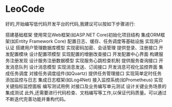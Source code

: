 # LeoCode
好的,开始编写低代码开发平台的代码,我建议可以按如下步骤进行:

搭建基础框架
使用常见Web框架(如ASP.NET Core)初始化项目结构
集成ORM框架(如Entity Framework Core)
配置日志、缓存、任务调度等基础设施
实现用户认证
搭建用户管理数据库模型
实现密码加密、会话管理
提供登录、注册接口
开发配置模块
设计配置项模型
实现配置的增删改查接口
开发配置中心界面
构建服务注册发现
设计服务注册数据模型
实现服务心跳检查机制
提供服务查询接口
开发消息队列
设计消息模型
实现消息发送、订阅接口
开发消息可视化监控界面
集成任务调度
对接任务调度组件(如Quartz)
提供任务管理接口
实现简单定时任务
添加监控与日志
集成日志框架(如Log4Net)
接入监控系统(如Prometheus)
实现关键指标监控面板
编写测试用例
对接口及业务编写单元测试
设计关键业务场景的集成测试
此外,还需要进行代码检查、文档编写等工作,以保证代码质量。可以通过不断迭代完善功能并重构代码。